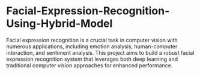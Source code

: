 # Facial-Expression-Recognition-Using-Hybrid-Model
Facial expression recognition is a crucial task in computer vision with numerous applications, including emotion analysis, human-computer interaction, and sentiment analysis. This project aims to build a robust facial expression recognition system that leverages both deep learning and traditional computer vision approaches for enhanced performance.
